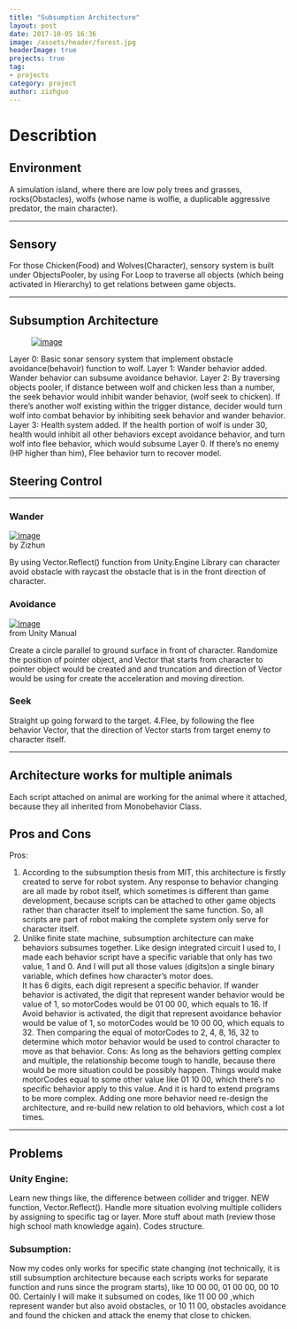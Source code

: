 ```yaml
---
title: "Subsumption Architecture"
layout: post
date: 2017-10-05 16:36
image: /assets/header/forest.jpg
headerImage: true
projects: true
tag:
- projects
category: project
author: zizhguo
---
```


<h1>Describtion</h1>

## Environment

A simulation island, where there are low poly trees and grasses, rocks(Obstacles), wolfs (whose name is wolfie, a duplicable aggressive predator, the main character).

---

## Sensory

For those Chicken(Food) and Wolves(Character), sensory system is built under ObjectsPooler, by using For Loop to traverse all objects (which being activated in Hierarchy) to get relations between game objects.

---

## Subsumption Architecture

<figure>
  <a href="zizhguo.github.com/assets/images/subsumption/sub-arc.PNG"><img src="{{site.url}}/assets/images/subsumption/sub-arc.PNG" alt="image">
</a>
</figure>

Layer 0: Basic sonar sensory system that implement obstacle avoidance(behavoir) function  to wolf. 
Layer 1: Wander  behavior added. Wander behavior can subsume avoidance behavior.
Layer 2: By traversing objects pooler, if distance between wolf and chicken less than a number, the seek behavior would inhibit wander behavior, (wolf seek to chicken). If there’s another wolf existing within the trigger distance, decider would turn wolf into combat behavior by inhibiting seek behavior and wander behavior.
Layer 3: Health system added. If the health portion of wolf is under 30, health would inhibit all other behaviors except avoidance behavior, and turn wolf into flee behavior, which would subsume Layer 0. If there’s no enemy (HP higher than him), Flee behavior turn to recover model. 

## Steering Control

---
### Wander
 

<div class="side-by-side">
    <div class="toleft">
        <a href="{{site.url}}/assets/images/subsumption/wander.PNG"><img src="{{site.url}}/assets/images/subsumption/wander.PNG" alt="image">
</a>
        <figcaption class="caption"> by Zizhun</figcaption>
    </div>

<div class="toright">
        <p>By using Vector.Reflect() function from Unity.Engine Library can character avoid obstacle with raycast the obstacle that is in the front direction of character.</p>
    </div>
</div>

### Avoidance

<div class="side-by-side">
    <div class="toleft">
        <a href="{{site.url}}/assets/images/subsumption/reflect.PNG"><img src="{{site.url}}/assets/images/subsumption/reflect.PNG" alt="image">
</a>
        <figcaption class="caption">from Unity Manual</figcaption>
    </div>
<div class="toright">
        <p>Create a circle parallel to ground surface in front of character. 
Randomize the position of pointer object, and Vector that starts from character to pointer object would be created and and truncation and direction of Vector would be using for create the acceleration and moving direction.</p>
    </div>
</div>

### Seek

Straight up going forward to the target.
4.Flee, by following the flee behavior Vector, that the direction of Vector starts from target enemy to character itself.

---

## Architecture works for multiple animals

Each script attached on animal are working for the animal where it attached, because they all inherited from Monobehavior Class.

## Pros and Cons

Pros:
1.	According to the subsumption thesis from MIT, this architecture is firstly created to serve for robot system. Any response to behavior changing are all made by robot itself, which sometimes is different than game development, because scripts can be attached to other game objects rather than character itself to implement the same function. 
So, all scripts are part of robot making the complete system only serve for character itself. 
2.	Unlike finite state machine, subsumption architecture can make behaviors subsumes together. Like design integrated circuit I used to, I made  each behavior script have a specific variable that only has two value, 1 and 0. And I will put all those values (digits)on a single binary variable, which defines how character’s motor does.  
It has 6 digits, each digit represent a specific behavior. If wander behavior is activated, the digit that represent wander behavior would be value of 1, so motorCodes would be 01 00 00, which equals to 16. If Avoid behavior is activated, the digit that represent avoidance behavior would be value of 1, so motorCodes would be 10 00 00, which equals to 32.
Then comparing the equal of motorCodes to 2, 4, 8, 16, 32 to determine which motor behavior would be used to control character to move as that behavior.
Cons:
As long as the behaviors getting complex and multiple, the relationship become tough to handle, because there would be more situation could be possibly happen. Things would make motorCodes equal to some other value like 01 10 00, which there’s no specific behavior apply to this value. 
And it is hard to extend programs to be more complex. Adding one more behavior need re-design the architecture, and re-build new relation to old behaviors, which cost a lot times.

---

## Problems

### Unity Engine:
Learn new things like, the difference between collider and trigger. NEW function, Vector.Reflect(). Handle more situation evolving multiple colliders by assigning to specific tag or layer. More stuff about math (review those high school math knowledge again). Codes structure.

### Subsumption:
Now my codes only works for specific state changing (not technically, it is still subsumption architecture because each scripts works for separate function and runs since the program starts), like 10 00 00, 01 00 00, 00 10 00. Certainly I will make it subsumed on codes, like 11 00 00 ,which represent wander but also avoid obstacles, or 10 11 00, obstacles avoidance and found the chicken and attack the enemy that close to chicken.
